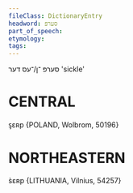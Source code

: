 ```yaml
---
fileClass: DictionaryEntry
headword: סערפּ
part_of_speech: 
etymology: 
tags: 
---
```

סערפּ
־ן/־עס
דער
'sickle'

CENTRAL
========

ᶊɛʀp {POLAND, Wolbrom, 50196}

NORTHEASTERN
==============

s̀ɛʀp {LITHUANIA, Vilnius, 54257}